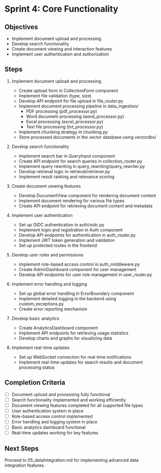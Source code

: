 # Sprint 4: Core Functionality

## Objectives
- Implement document upload and processing
- Develop search functionality
- Create document viewing and interaction features
- Implement user authentication and authorization

## Steps

1. Implement document upload and processing
   - Create upload form in CollectionForm component
   - Implement file validation (type, size)
   - Develop API endpoint for file upload in file_router.py
   - Implement document processing pipeline in data_ingestion/
     - PDF processing (pdf_processor.py)
     - Word document processing (word_processor.py)
     - Excel processing (excel_processor.py)
     - Text file processing (txt_processor.py)
   - Implement chunking strategy in chunking.py
   - Store processed documents in the vector database using vectordbs/

2. Develop search functionality
   - Implement search bar in QueryInput component
   - Create API endpoint for search queries in collection_router.py
   - Implement query rewriting in query_rewriting/query_rewriter.py
   - Develop retrieval logic in retrieval/retriever.py
   - Implement result ranking and relevance scoring

3. Create document viewing features
   - Develop DocumentView component for rendering document content
   - Implement document rendering for various file types
   - Create API endpoint for retrieving document content and metadata

4. Implement user authentication
   - Set up OIDC authentication in auth/oidc.py
   - Implement login and registration in Auth component
   - Develop API endpoints for authentication in auth_router.py
   - Implement JWT token generation and validation
   - Set up protected routes in the frontend

5. Develop user roles and permissions
   - Implement role-based access control in auth_middleware.py
   - Create AdminDashboard component for user management
   - Develop API endpoints for user role management in user_router.py

6. Implement error handling and logging
   - Set up global error handling in ErrorBoundary component
   - Implement detailed logging in the backend using custom_exceptions.py
   - Create error reporting mechanism

7. Develop basic analytics
   - Create AnalyticsDashboard component
   - Implement API endpoints for retrieving usage statistics
   - Develop charts and graphs for visualizing data

8. Implement real-time updates
   - Set up WebSocket connection for real-time notifications
   - Implement real-time updates for search results and document processing status

## Completion Criteria
- [ ] Document upload and processing fully functional
- [ ] Search functionality implemented and working efficiently
- [ ] Document viewing features completed for all supported file types
- [ ] User authentication system in place
- [ ] Role-based access control implemented
- [ ] Error handling and logging system in place
- [ ] Basic analytics dashboard functional
- [ ] Real-time updates working for key features

## Next Steps
Proceed to 05_dataIntegration.md for implementing advanced data integration features.